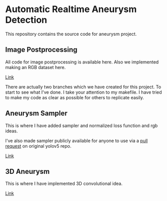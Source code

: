 # Automatic Realtime Aneurysm Detection

This repository contains the source code for aneurysm project. 

## Image Postprocessing
All code for image postprocessing is available here. Also we implemented making an RGB dataset here. 

[Link](https://github.com/pourmand1376/dataset_preprocess/tree/main/DICOM_Aneurysm)

There are actually two branches which we have created for this project. To start to see what I've done. I take your attention to my makefile. I have tried to make my code as clear as possible for others to replicate easily. 

## Aneurysm Sampler
This is where I have added sampler and normalized loss function and rgb ideas. 

I've also made sampler publicly available for anyone to use via a [pull request](https://github.com/ultralytics/yolov5/pull/8766) on original yolov5 repo. 

[Link](https://github.com/pourmand1376/yolov5/tree/sampler_aneurysm)

## 3D Aneurysm
This is where I have implemented 3D convolutional idea. 

[Link](https://github.com/pourmand1376/yolov5/tree/3d_aneurysm)
